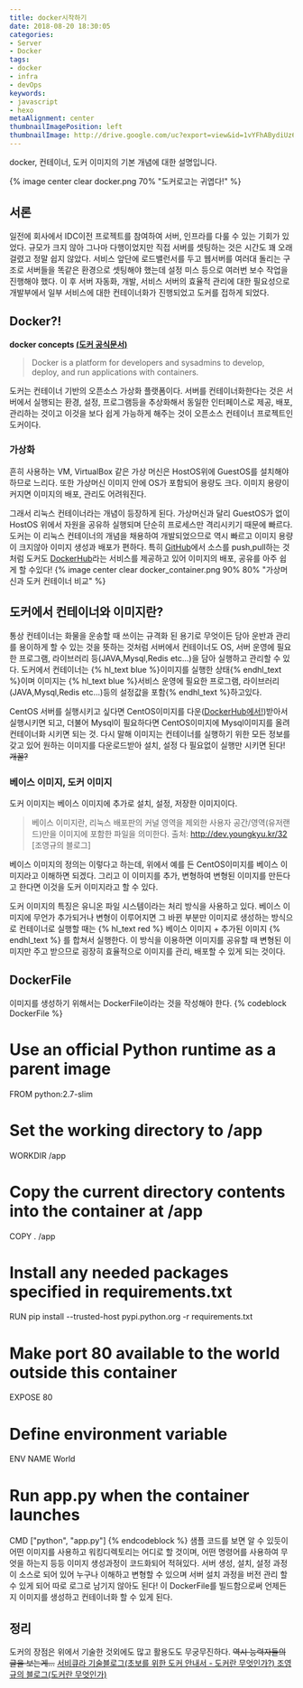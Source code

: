 ```yaml
---
title: docker시작하기
date: 2018-08-20 18:30:05
categories:
- Server
- Docker
tags:
- docker
- infra
- devOps
keywords:
- javascript
- hexo
metaAlignment: center
thumbnailImagePosition: left
thumbnailImage: http://drive.google.com/uc?export=view&id=1vYFhABydiUz68_awyIMluz3QBcHLowlj
---
```

docker, 컨테이너, 도커 이미지의 기본 개념에 대한 설명입니다.
<!--more-->
<!-- docker image -->
{% image center clear docker.png 70% "도커로고는 귀엽다!" %}
<!-- toc -->
## 서론
일전에 회사에서 IDC이전 프로젝트를 참여하여 서버, 인프라를 다룰 수 있는 기회가 있었다.
규모가 크지 않아 그나마 다행이었지만 직접 서버를 셋팅하는 것은 시간도 꽤 오래 걸렸고 정말 쉽지 않았다.
서비스 앞단에 로드밸런서를 두고 웹서버를 여러대 돌리는 구조로 서버들을 똑같은 환경으로 셋팅해야 했는데 설정 미스 등으로 여러번 보수 작업을 진행해야 했다.
이 후 서버 자동화, 개발, 서비스 서버의 효율적 관리에 대한 필요성으로 개발부에서 일부 서비스에 대한 컨테이너화가 진행되었고 도커를 접하게 되었다.

## Docker?!
**docker concepts [(도커 공식문서)](https://docs.docker.com/get-started/)**
> Docker is a platform for developers and sysadmins to develop, deploy, and run applications with containers.

도커는 컨테이너 기반의 오픈소스 가상화 플랫폼이다.
서버를 컨테이너화한다는 것은 서버에서 실행되는 환경, 설정, 프로그램등을 추상화해서 동일한 인터페이스로 제공, 배포, 관리하는 것이고 
이것을 보다 쉽게 가능하게 해주는 것이 오픈소스 컨테이너 프로젝트인 도커이다.

### 가상화
흔히 사용하는 VM, VirtualBox 같은 가상 머신은 HostOS위에 GuestOS를 설치해야 하므로 느리다.
또한 가상머신 이미지 안에 OS가 포함되어 용량도 크다. 이미지 용량이 커지면 이미지의 배포, 관리도 어려워진다.

그래서 리눅스 컨테이너라는 개념이 등장하게 된다.
가상머신과 달리 GuestOS가 없이 HostOS 위에서 자원을 공유하 실행되며 단순히 프로세스만 격리시키기 때문에 빠르다.
도커는 이 리눅스 컨테이너의 개념을 채용하여 개발되었으므로 역시 빠르고 이미지 용량이 크지않아 이미지 생성과 배포가 편하다.
특히 [GitHub](https://github.com/)에서 소스를 push,pull하는 것처럼 도커도 [DockerHub](https://hub.docker.com/)라는 서비스를 제공하고 있어 이미지의 배포, 공유를 아주 쉽게 할 수있다!
{% image center clear docker_container.png 90% 80% "가상머신과 도커 컨테이너 비교" %}

## 도커에서 컨테이너와 이미지란?
통상 컨테이너는 화물을 운송할 때 쓰이는 규격화 된 용기로 무엇이든 담아 운반과 관리를 용이하게 할 수 있는 것을 뜻하는 것처럼 서버에서 컨테이너도 OS, 서버 운영에 필요한 프로그램, 라이브러리 등(JAVA,Mysql,Redis etc...)을 담아 실행하고 관리할 수 있다. 
도커에서 컨테이너는 {% hl_text blue %}이미지를 실행한 상태{% endhl_text %}이며
이미지는 {% hl_text blue %}서비스 운영에 필요한 프로그램, 라이브러리(JAVA,Mysql,Redis etc...)등의 설정값을 포함{% endhl_text %}하고있다.

CentOS 서버를 실행시키고 싶다면 CentOS이미지를 다운([DockerHub에서!](https://hub.docker.com/))받아서 실행시키면 되고, 더불어 Mysql이 필요하다면 CentOS이미지에 Mysql이미지를 올려 컨테이너화 시키면 되는 것.
다시 말해 이미지는 컨테이너를 실행하기 위한 모든 정보를 갖고 있어 원하는 이미지를 다운로드받아 설치, 설정 다 필요없이 실행만 시키면 된다! ~~개꿀?~~

### 베이스 이미지, 도커 이미지
도커 이미지는 베이스 이미지에 추가로 설치, 설정, 저장한 이미지이다.
>베이스 이미지란, 리눅스 배포판의 커널 영역을 제외한 사용자 공간/영역(유저랜드)만을 이미지에 포함한 파일을 의미한다.
 출처: http://dev.youngkyu.kr/32 [조영규의 블로그]

베이스 이미지의 정의는 이렇다고 하는데, 위에서 예를 든 CentOS이미지를 베이스 이미지라고 이해하면 되겠다.
그리고 이 이미지를 추가, 변형하여 변형된 이미지를 만든다고 한다면 이것을 도커 이미지라고 할 수 있다. 

도커 이미지의 특징은 유니온 파일 시스템이라는 처리 방식을 사용하고 있다.
베이스 이미지에 무언가 추가되거나 변형이 이루어지면 그 바뀐 부분만 이미지로 생성하는 방식으로 컨테이너로 실행할 때는 {% hl_text red %} 베이스 이미지 + 추가된 이미지 {% endhl_text %} 를 합쳐서 실행한다.
이 방식을 이용하면 이미지를 공유할 때 변형된 이미지만 주고 받으므로 굉장히 효율적으로 이미지를 관리, 배포할 수 있게 되는 것이다.

## DockerFile
이미지를 생성하기 위해서는 DockerFile이라는 것을 작성해야 한다.
{% codeblock DockerFile %}
# Use an official Python runtime as a parent image
FROM python:2.7-slim

# Set the working directory to /app
WORKDIR /app

# Copy the current directory contents into the container at /app
COPY . /app

# Install any needed packages specified in requirements.txt
RUN pip install --trusted-host pypi.python.org -r requirements.txt

# Make port 80 available to the world outside this container
EXPOSE 80

# Define environment variable
ENV NAME World

# Run app.py when the container launches
CMD ["python", "app.py"]
{% endcodeblock %}
샘플 코드를 보면 알 수 있듯이 어떤 이미지를 사용하고 워킹디렉토리는 어디로 할 것이며, 어떤 명령어를 사용하여 무엇을 하는지 등등 이미지 생성과정이 코드화되어 적혀있다. 
서버 생성, 설치, 설정 과정이 소스로 되어 있어 누구나 이해하고 변형할 수 있으며 서버 설치 과정을 버전 관리 할 수 있게 되어 따로 로그로 남기지 않아도 된다!
이 DockerFile를 빌드함으로써 언제든지 이미지를 생성하고 컨테이너화 할 수 있게 된다.

## 정리
도커의 장점은 위에서 기술한 것외에도 많고 활용도도 무궁무진하다.
~~역시 능력자들의 글을 보는게...~~
[서비큐라 기술블로그(초보를 위한 도커 안내서 - 도커란 무엇인가?) ](https://subicura.com/2017/01/19/docker-guide-for-beginners-1.html)
[조영규의 블로그(도커란 무엇인가)](http://dev.youngkyu.kr/32)






 
